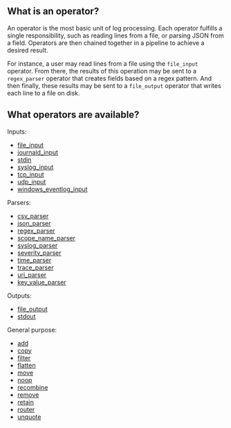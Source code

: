 ## What is an operator?
An operator is the most basic unit of log processing. Each operator fulfills a single responsibility, such as reading lines from a file, or parsing JSON from a field. Operators are then chained together in a pipeline to achieve a desired result.

For instance, a user may read lines from a file using the `file_input` operator. From there, the results of this operation may be sent to a `regex_parser` operator that creates fields based on a regex pattern. And then finally, these results may be sent to a `file_output` operator that writes each line to a file on disk.


## What operators are available?

Inputs:
- [file_input](./file_input.md)
- [journald_input](./journald_input.md)
- [stdin](./stdin.md)
- [syslog_input](./syslog_input.md)
- [tcp_input](./tcp_input.md)
- [udp_input](./udp_input.md)
- [windows_eventlog_input](./windows_eventlog_input.md)

Parsers:
- [csv_parser](./csv_parser.md)
- [json_parser](./json_parser.md)
- [regex_parser](./regex_parser.md)
- [scope_name_parser](./scope_name_parser.md)
- [syslog_parser](./syslog_parser.md)
- [severity_parser](./severity_parser.md)
- [time_parser](./time_parser.md)
- [trace_parser](./trace_parser.md)
- [uri_parser](./uri_parser.md)
- [key_value_parser](./key_value_parser.md)

Outputs:
- [file_output](./file_output.md)
- [stdout](./stdout.md)

General purpose:
- [add](./add.md)
- [copy](./copy.md)
- [filter](./filter.md)
- [flatten](./flatten.md)
- [move](./move.md)
- [noop](./noop.md)
- [recombine](./recombine.md)
- [remove](./remove.md)
- [retain](./retain.md)
- [router](./router.md)
- [unquote](./unquote.md)
